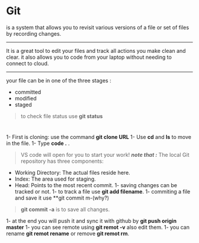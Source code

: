 # Git 
is a system that allows you to revisit various versions of a file or set of files by recording changes.
***
It is a great tool to edit your files and track all actions you make clean and clear. it also allows you to code from your laptop without needing to connect to cloud.
***
your file can be in one of the three stages :
* committed
* modified 
* staged
> to check file status use **git status**
#
1- First is cloning: use the command **git clone URL** 
1- Use **cd** and **ls** to move in the file.
1- Type **code .** .
> VS code will open for you to start your work!
***note that :***
 The local Git repository has three components:
* Working Directory: The actual files reside here.
* Index: The area used for staging.
* Head: Points to the most recent commit.
1- saving changes can be tracked or not.
1- to track a file use **git add filename**.
1- commiting a file and save it use **git commit m-(why?)
> **git commit -a** is to save all changes.

1- at the end you will push it and sync it with github by **git push origin master** 
1- you can see remote using **git remot -v** also edit them.
1- you can rename **git remot rename** or remove **git remot rm**.
